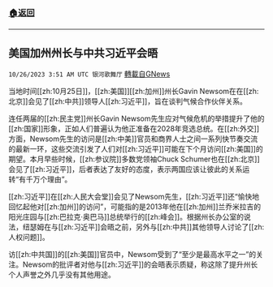 ###  [:house:返回](README.md)
---


## 美国加州州长与中共习近平会晤
`10/26/2023 3:51 AM UTC 银河歌舞厅` [轉載自GNews](https://gnews.org/articles/1881854)

当地时间[[zh:10月25日]]，[[zh:美国]][[zh:加州]]州长Gavin Newsom在在[[zh:北京]]会见了[[zh:中共]]领导人[[zh:习近平]]，旨在谈判气候合作伙伴关系。

连任两届的[[zh:民主党]]州长Gavin Newsom先生应对气候危机的举措提升了他的[[zh:国家]]形象，正如人们普遍认为他正准备在2028年竞选总统。在[[zh:外交]]方面，Newsom先生的访问是[[zh:中美]]官员和商界人士之间一系列快节奏交流的最新一环，这些交流引发了人们对[[zh:习近平]]可能在下个月访问[[zh:美国]]的期望。本月早些时候，[[zh:参议院]]多数党领袖Chuck Schumer也在[[zh:北京]]会见了[[zh:习近平]]，后者表达了友好的态度，表示两国应该让彼此的关系运转“有千万个理由”。

[[zh:习近平]]在[[zh:人民大会堂]]会见了Newsom先生，[[zh:习近平]]还“愉快地回忆起他对[[zh:加州]]的访问”，可能指的是2013年他在[[zh:加州]]兰乔米拉吉的阳光庄园与[[zh:巴拉克·奥巴马]]总统举行的[[zh:峰会]]。根据州长办公室的说法，纽瑟姆在与[[zh:习近平]]会晤之前，另外与[[zh:中共]]其他领导人讨论了[[zh:人权问题]]。

访[[zh:中共国]]的[[zh:美国]]官员中，Newsom受到了“至少是最高水平之一”的关注。Newsom的批评者对他与[[zh:习近平]]的会晤表示质疑，称这除了提升州长个人声誉之外几乎没有其他用途。
